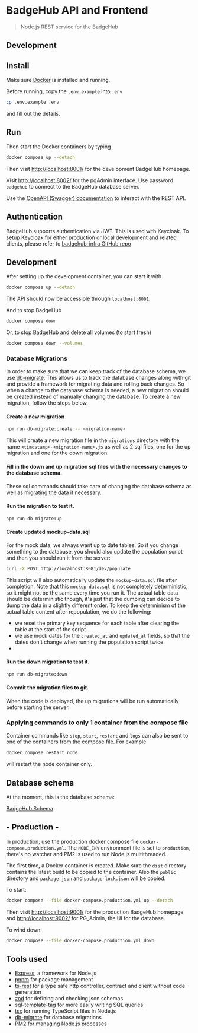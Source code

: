 # BadgeHub API and Frontend

> Node.js REST service for the BadgeHub

## Development
## Install

Make sure [Docker](https://www.docker.com/get-started/) is installed and running.

Before running, copy the `.env.example` into `.env`

```bash
cp .env.example .env
```

and fill out the details.

## Run

Then start the Docker containers by typing

```bash
docker compose up --detach
```

Then visit [http://localhost:8001/](http://localhost:8001/) for the development BadgeHub homepage.

Visit [http://localhost:8002/](http://localhost:8002/) for the pgAdmin interface.
Use password `badgehub` to connect to the BadgeHub database server.

Use the [OpenAPI (Swagger) documentation](/openapi) to interact with the REST API.

## Authentication

BadgeHub supports authentication via JWT. This is used with Keycloak. To setup Keycloak for either production or local development and related clients, please refer to [badgehub-infra GitHub repo](https://github.com/BadgeHubCrew/badgehub-infra/tree/main/docs)

## Development

After setting up the development container, you can start it with

```bash
docker compose up --detach
```

The API should now be accessible through `localhost:8001`.

And to stop BadgeHub

```bash
docker compose down
```

Or, to stop BadgeHub and delete all volumes (to start fresh)

```bash
docker compose down --volumes
```

### Database Migrations

In order to make sure that we can keep track of the database schema, we use [db-migrate](https://db-migrate.readthedocs.io/en/latest/).
This allows us to track the database changes along with git and provide a framework for migrating data and rolling back changes.
So when a change to the database schema is needed, a new migration should be created instead of manually changing the database.
To create a new migration, follow the steps below.

#### Create a new migration

```bash
npm run db-migrate:create -- <migration-name>
```

This will create a new migration file in the `migrations` directory with the name `<timestamp>-<migration-name>.js` as well as 2 sql files, one for the up migration and one for the down migration.

#### Fill in the down and up migration sql files with the necessary changes to the database schema.

These sql commands should take care of changing the database schema as well as migrating the data if necessary.

#### Run the migration to test it.

```bash
npm run db-migrate:up
```

#### Create updated mockup-data.sql

For the mock data, we always want up to date tables.
So if you change something to the database, you should also update the population script and then you should run it from the server:

```bash
curl -X POST http://localhost:8081/dev/populate
```

This script will also automatically update the `mockup-data.sql` file after completion.
Note that this `mockup-data.sql` is not completely deterministic, so it might not be the same every time you run it.
The actual table data should be deterministic though, it's just that the dumping can decide to dump the data in a slightly different order.
To keep the determinism of the actual table content after repopulation, we do the following:

- we reset the primary key sequence for each table after clearing the table at the start of the script
- we use mock dates for the `created_at` and `updated_at` fields, so that the dates don't change when running the population script twice.
-

#### Run the down migration to test it.

```bash
npm run db-migrate:down
```

#### Commit the migration files to git.

When the code is deployed, the up migrations will be run automatically before starting the server.

### Applying commands to only 1 container from the compose file

Container commands like `stop`, `start`, `restart` and `logs` can also be sent to one of the containers from the compose file. For example

```bash
docker compose restart node
```

will restart the node container only.

## Database schema

At the moment, this is the database schema:

[BadgeHub Schema](https://drawsql.app/teams/badge-team/diagrams/simplified-database)

## - Production -

In production, use the production docker compose file `docker-compose.production.yml`.
The `NODE_ENV` environment file is set to `production`, there's no watcher and
PM2 is used to run Node.js multithreaded.

The first time, a Docker container is created. Make sure the `dist` directory
contains the latest build to be copied to the container.
Also the `public` directory and `package.json` and `package-lock.json` will
be copied.

To start:

```bash
docker compose --file docker-compose.production.yml up --detach
```

Then visit [http://localhost:9001/](http://localhost:9001/) for the production BadgeHub homepage
and [http://localhost:9002/](http://localhost:9002/) for PG_Admin, the UI for the database.

To wind down:

```bash
docker compose --file docker-compose.production.yml down
```

## Tools used

- [Express](https://expressjs.com/), a framework for Node.js
- [pnpm](https://pnpm.io/) for package management
- [ts-rest](https://ts-rest.com/) for a type safe http controller, contract and client without code generation
- [zod](https://github.com/colinhacks/zod) for defining and checking json schemas
- [sql-template-tag](https://github.com/blakeembrey/sql-template-tag) for more easily writing SQL queries
- [tsx](https://tsx.is/) for running TypeScript files in Node.js
- [db-migrate](https://db-migrate.readthedocs.io/en/latest/) for database migrations
- [PM2](https://pm2.keymetrics.io/) for managing Node.js processes
